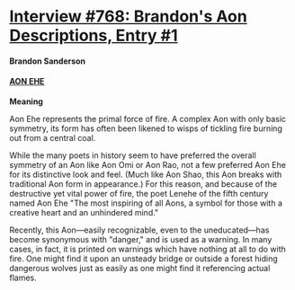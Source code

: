 # [Interview #768: Brandon's Aon Descriptions, Entry #1](https://www.theoryland.com/intvmain.php?i=768#1)

#### Brandon Sanderson

#### [AON EHE](http://www.brandonsanderson.com/store/item/14/Aon-Ehe-Pendant)

**Meaning**

Aon Ehe represents the primal force of fire. A complex Aon with only basic symmetry, its form has often been likened to wisps of tickling fire burning out from a central coal.

While the many poets in history seem to have preferred the overall symmetry of an Aon like Aon Omi or Aon Rao, not a few preferred Aon Ehe for its distinctive look and feel. (Much like Aon Shao, this Aon breaks with traditional Aon form in appearance.) For this reason, and because of the destructive yet vital power of fire, the poet Lenehe of the fifth century named Aon Ehe "The most inspiring of all Aons, a symbol for those with a creative heart and an unhindered mind."

Recently, this Aon—easily recognizable, even to the uneducated—has become synonymous with "danger," and is used as a warning. In many cases, in fact, it is printed on warnings which have nothing at all to do with fire. One might find it upon an unsteady bridge or outside a forest hiding dangerous wolves just as easily as one might find it referencing actual flames.

